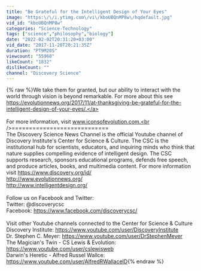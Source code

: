 ```yaml
---
title: "Be Grateful for the Intelligent Design of Your Eyes"
image: "https:\/\/i.ytimg.com\/vi\/kboUBQnMP8w\/hqdefault.jpg"
vid_id: "kboUBQnMP8w"
categories: "Science-Technology"
tags: ["science","philosophy","biology"]
date: "2022-02-02T20:31:20+03:00"
vid_date: "2017-11-20T20:21:35Z"
duration: "PT9M20S"
viewcount: "55960"
likeCount: "1832"
dislikeCount: ""
channel: "Discovery Science"
---
```

{% raw %}We take them for granted, but our ability to interact with the world through vision is beyond remarkable. For more about this see <a rel="nofollow" target="blank" href="https://evolutionnews.org/2017/11/at-thanksgiving-be-grateful-for-the-intelligent-design-of-your-eyes/.">https://evolutionnews.org/2017/11/at-thanksgiving-be-grateful-for-the-intelligent-design-of-your-eyes/.</a> <br /><br />For more information, visit www.iconsofevolution.com.<br />============================<br />The Discovery Science News Channel is the official Youtube channel of Discovery Institute's Center for Science &amp; Culture. The CSC is the institutional hub for scientists, educators, and inquiring minds who think that nature supplies compelling evidence of intelligent design. The CSC supports research, sponsors educational programs, defends free speech, and produce articles, books, and multimedia content. For more information visit <a rel="nofollow" target="blank" href="https://www.discovery.org/id/">https://www.discovery.org/id/</a><br /><a rel="nofollow" target="blank" href="http://www.evolutionnews.org/">http://www.evolutionnews.org/</a><br /><a rel="nofollow" target="blank" href="http://www.intelligentdesign.org/">http://www.intelligentdesign.org/</a><br /><br />Follow us on Facebook and Twitter:<br />Twitter: @discoverycsc<br />Facebook: <a rel="nofollow" target="blank" href="https://www.facebook.com/discoverycsc/">https://www.facebook.com/discoverycsc/</a><br /><br />Visit other Youtube channels connected to the Center for Science &amp; Culture<br />Discovery Institute: <a rel="nofollow" target="blank" href="https://www.youtube.com/user/DiscoveryInstitute">https://www.youtube.com/user/DiscoveryInstitute</a><br />Dr. Stephen C. Meyer: <a rel="nofollow" target="blank" href="https://www.youtube.com/user/DrStephenMeyer">https://www.youtube.com/user/DrStephenMeyer</a><br />The Magician's Twin - CS Lewis &amp; Evolution: <a rel="nofollow" target="blank" href="https://www.youtube.com/user/cslewisweb">https://www.youtube.com/user/cslewisweb</a><br />Darwin's Heretic - Alfred Russel Wallce: <a rel="nofollow" target="blank" href="https://www.youtube.com/user/AlfredRWallaceID">https://www.youtube.com/user/AlfredRWallaceID</a>{% endraw %}

